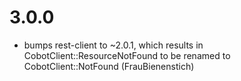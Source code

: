 # 3.0.0

* bumps rest-client to ~2.0.1, which results in CobotClient::ResourceNotFound to be renamed to CobotClient::NotFound (FrauBienenstich)
